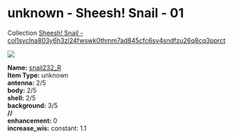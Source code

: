 # unknown - Sheesh! Snail - 01

Collection [Sheesh! Snail - col1syclna803y6h3zl24fwswk0thmm7ad845cfc6sv4sndfzu26q8cq3pprct](https://mintgarden.io/collections/col1syclna803y6h3zl24fwswk0thmm7ad845cfc6sv4sndfzu26q8cq3pprct)<div class="item_thumbnail">
<a href="https://mintgarden.io/nfts/nft1y44ggrglhw5vfwljtsww6k7jnxtgmzwdded5rwu5x9vm4u9zey8qxvg4rn"><img loading="lazy" src="https://assets.mainnet.mintgarden.io/thumbnails/d54a47da7cf2cff8d3b5c93dedf3b7f651c5161bda5f3882208bf546195aff03.webp"></a>
<div><strong>Name:</strong> <a href="https://mintgarden.io/nfts/nft1y44ggrglhw5vfwljtsww6k7jnxtgmzwdded5rwu5x9vm4u9zey8qxvg4rn">snail232_R</a></div>
<div><strong>Item Type:</strong> unknown</div>
<div><strong>antenna:</strong> 2/5</div>
<div><strong>body:</strong> 2/5</div>
<div><strong>shell:</strong> 2/5</div>
<div><strong>background:</strong> 3/5</div>
<div><strong>//</strong></div><div><strong>enhancement:</strong> 0</div>
<div><strong>increase_wis:</strong> constant: 1.1</div>
</div>

